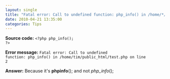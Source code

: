 ```yaml
---
layout: single
title: "Fatal error: Call to undefined function: php_info() in /home/*/public_html/info.php on line 2"
date: 2010-04-21 13:35:00
categories: Tips
---
```

<strong>Source code:</strong>
<code>&lt;?php
php_info();
?&gt;</code>

<strong>Error message:</strong>
<code>Fatal error: Call to undefined function: php_info() in /home/tim/public_html/test.php on line 2</code>

<strong>Answer:</strong>
Because it's <strong>phpinfo</strong>(); and not <em>php_info</em>();
